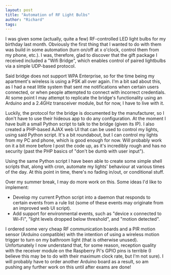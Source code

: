 ```yaml
---
layout: post
title: "Automation of RF Light Bulbs"
author: "Richard"
tags:
---
```


I was given some (actually, quite a few) RF-controlled LED light bulbs for my birthday last month. Obviously the first thing that I wanted to do with them was build in some automation (turn on/off at x o'clock, control them from my phone, etc.). I was, therefore, glad to discover that the gift package I received included a "Wifi Bridge", which enables control of paired lightbulbs via a simple UDP-based protocol.

Said bridge does not support WPA Enterprise, so for the time being my apartment's wireless is using a PSK all over again. I'm a bit sad about this, as I had a neat little system that sent me notifications when certain users connected, or when people attempted to connect with incorrect credentials. At some point I may attempt to replicate the bridge's functionality using an Arduino and a 2.4GHz transceiver module, but for now, I have to live with it.

Luckily, the protocol for the bridge is documented by the manufacturer, so I don't have to use their hideous app to do any configuration. At the moment I have built a small Python script to talk to the bridge (given its IP). I also created a PHP-based AJAX web UI that can be used to control my lights, using said Python script. It's a bit roundabout, but I can control my lights from my PC and phone, which is good enough for now. Will probably work on it a bit more before I post the code up, as it's incredibly rough and has no security (past the PHP basics of "don't be dumb with user input").

Using the same Python script I have been able to create some simple shell scripts that, along with cron, automate my lights' behaviour at various times of the day. At this point in time, there's no fading in/out, or conditional stuff.

Over my summer break, I may do more work on this. Some ideas I'd like to implement:

* Develop my current Python script into a daemon that responds to certain events from a rule list (some of these events may originate from an improved web UI script).
* Add support for environmental events, such as "device x connected to Wi-Fi", "light levels dropped below threshold", and "motion detected".

I ordered some very cheap RF communication boards and a PIR motion sensor (Arduino compatible) with the intention of using a wireless motion trigger to turn on my bathroom light (that is otherwise unused). Unfortunately I now understand that, for some reason, reception quality with the receiver module on the Raspberry Pi's GPIO pins is terrible (I believe this may be to do with their maximum clock rate, but I'm not sure). I will probably have to order another Arduino board as a result, so am pushing any further work on this until after exams are done!
